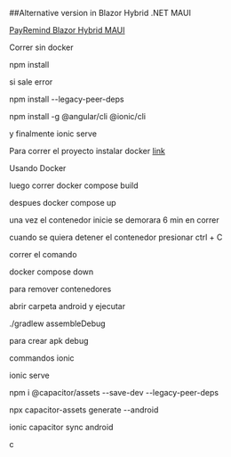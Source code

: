 ##Alternative version in Blazor Hybrid .NET MAUI


[PayRemind Blazor Hybrid MAUI](https://github.com/C0der97/Payremind_BlazorHybridMAUI)




Correr sin docker

npm install

si sale error 

npm install --legacy-peer-deps

npm install -g @angular/cli @ionic/cli

y finalmente ionic serve

Para correr el proyecto instalar docker [link](https://docs.docker.com/desktop/install/windows-install/)

Usando Docker

luego correr docker compose build

despues docker compose up

una vez el contenedor inicie se demorara 6 min en correr

cuando se quiera detener el contenedor presionar ctrl + C

correr el comando

docker compose down

para remover contenedores

abrir carpeta android y ejecutar

./gradlew assembleDebug

para crear apk debug



commandos ionic

ionic serve

 npm i @capacitor/assets --save-dev --legacy-peer-deps

npx capacitor-assets generate --android

ionic capacitor sync android  

c
